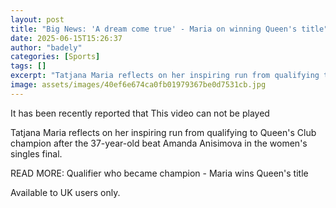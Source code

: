 ```yaml
---
layout: post
title: "Big News: 'A dream come true' - Maria on winning Queen's title"
date: 2025-06-15T15:26:37
author: "badely"
categories: [Sports]
tags: []
excerpt: "Tatjana Maria reflects on her inspiring run from qualifying to Queen's Club champion after the 37-year-old beat Amanda Anisimova in the women's single"
image: assets/images/40ef6e674ca0fb01979367be0d7531cb.jpg
---
```


It has been recently reported that This video can not be played

Tatjana Maria reflects on her inspiring run from qualifying to Queen's Club champion after the 37-year-old beat Amanda Anisimova in the women's singles final.

READ MORE: Qualifier who became champion - Maria wins Queen's title

Available to UK users only.

